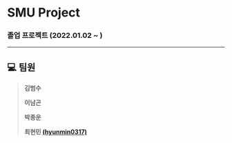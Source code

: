 # SMU Project

### 졸업 프로젝트 (2022.01.02 ~ )

---

## :computer: 팀원 

> **김범수** 
>
> **이남곤**
> 
> **박종운**
> 
> **최현민 [(hyunmin0317)](https://github.com/hyunmin0317)**